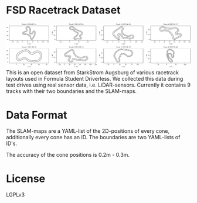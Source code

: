 # FSD Racetrack Dataset

![Alt text](images/dataset_summary.png)
This is an open dataset from StarkStrom Augsburg of various racetrack layouts used in Formula Student Driverless. 
We collected this data during test drives using real sensor data, i.e. LiDAR-sensors. 
Currently it contains 9 tracks with their two boundaries and the SLAM-maps. 

# Data Format

The SLAM-maps are a YAML-list of the 2D-positions of every cone, additionally every cone has an ID.
The boundaries are two YAML-lists of ID's. 

The accuracy of the cone positions is 0.2m - 0.3m.
# License 

LGPLv3